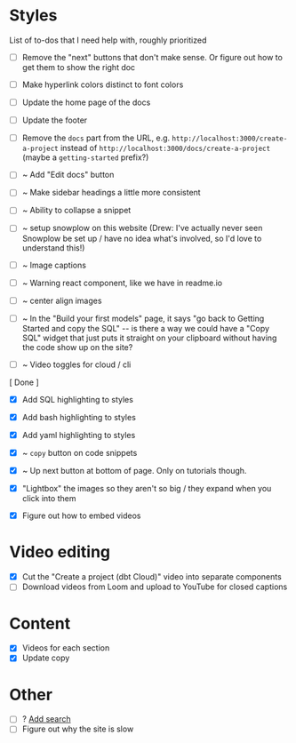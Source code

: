 # Styles
List of to-dos that I need help with, roughly prioritized
- [ ] Remove the "next" buttons that don't make sense. Or figure out how to get them to show the right doc
- [ ] Make hyperlink colors distinct to font colors
- [ ] Update the home page of the docs
- [ ] Update the footer
- [ ] Remove the `docs` part from the URL, e.g. `http://localhost:3000/create-a-project` instead of `http://localhost:3000/docs/create-a-project` (maybe a `getting-started` prefix?)

- [ ] ~ Add "Edit docs" button
- [ ] ~ Make sidebar headings a little more consistent
- [ ] ~ Ability to collapse a snippet
- [ ] ~ setup snowplow on this website (Drew: I've actually never seen Snowplow be set up / have no idea what's involved, so I'd love to understand this!)
- [ ] ~ Image captions
- [ ] ~ Warning react component, like we have in readme.io
- [ ] ~ center align images
- [ ] ~ In the "Build your first models" page, it says "go back to Getting Started
and copy the SQL" -- is there a way we could have a "Copy SQL" widget that just
puts it straight on your clipboard without having the code show up on the site?
- [ ] ~ Video toggles for cloud / cli

[ Done ]
- [x] Add SQL highlighting to styles
- [x] Add bash highlighting to styles
- [x] Add yaml highlighting to styles
- [x] ~ `copy` button on code snippets
- [x] ~ Up next button at bottom of page. Only on tutorials though.
- [x] "Lightbox" the images so they aren't so big / they expand when you click into them
- [x] Figure out how to embed videos


# Video editing
- [x] Cut the "Create a project (dbt Cloud)" video into separate components
- [ ] Download videos from Loom and upload to YouTube for closed captions

# Content
- [x] Videos for each section
- [x] Update copy

# Other
- [ ] ? [Add search](https://docusaurus.io/docs/en/search)
- [ ] Figure out why the site is slow
